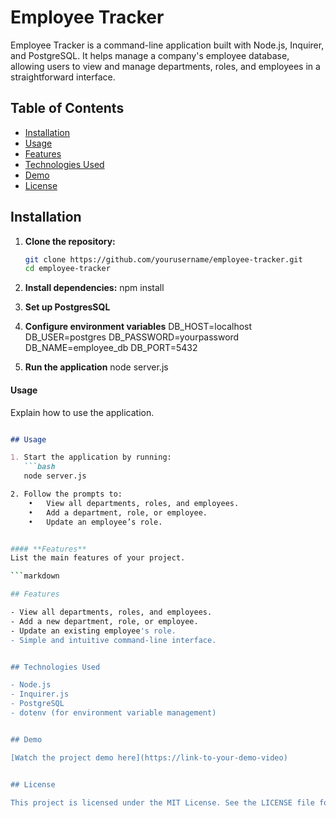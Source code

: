 # Employee Tracker

Employee Tracker is a command-line application built with Node.js, Inquirer, and PostgreSQL. It helps manage a company's employee database, allowing users to view and manage departments, roles, and employees in a straightforward interface.


## Table of Contents
- [Installation](#installation)
- [Usage](#usage)
- [Features](#features)
- [Technologies Used](#technologies-used)
- [Demo](#demo)
- [License](#license)


## Installation

1. **Clone the repository:**
   ```bash
   git clone https://github.com/yourusername/employee-tracker.git
   cd employee-tracker

2. **Install dependencies:**
   npm install

3. **Set up PostgresSQL**

4. **Configure environment variables**
   DB_HOST=localhost
   DB_USER=postgres
   DB_PASSWORD=yourpassword
   DB_NAME=employee_db
   DB_PORT=5432

5. **Run the application**
   node server.js


#### **Usage**

Explain how to use the application.

```markdown

## Usage

1. Start the application by running:
   ```bash
   node server.js

2. Follow the prompts to:
	•	View all departments, roles, and employees.
	•	Add a department, role, or employee.
	•	Update an employee’s role.


#### **Features**
List the main features of your project.

```markdown

## Features

- View all departments, roles, and employees.
- Add a new department, role, or employee.
- Update an existing employee's role.
- Simple and intuitive command-line interface.


## Technologies Used

- Node.js
- Inquirer.js
- PostgreSQL
- dotenv (for environment variable management)


## Demo

[Watch the project demo here](https://link-to-your-demo-video)


## License

This project is licensed under the MIT License. See the LICENSE file for more details.
